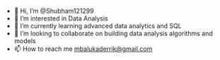 - 👋 Hi, I’m @Shubham121299
- 👀 I’m interested in Data Analysis
- 🌱 I’m currently learning advanced data analytics and SQL
- 💞️ I’m looking to collaborate on building data analysis algorithms and models
- 📫 How to reach me mbalukaderrik@gmail.com



<!---
Shubham121299/Shubham121299 is a ✨ special ✨ repository because its `README.md` (this file) appears on your GitHub profile.
You can click the Preview link to take a look at your changes.
--->
